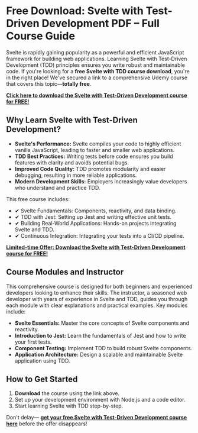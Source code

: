 # Free Download: Svelte with Test-Driven Development PDF – Full Course Guide

Svelte is rapidly gaining popularity as a powerful and efficient JavaScript framework for building web applications. Learning Svelte with Test-Driven Development (TDD) principles ensures you write robust and maintainable code. If you're looking for a **free Svelte with TDD course download**, you're in the right place! We've secured a link to a comprehensive Udemy course that covers this topic—**totally free**.

[**Click here to download the Svelte with Test-Driven Development course for FREE!**](https://udemywork.com/svelte-with-test-driven-development)

## Why Learn Svelte with Test-Driven Development?

*   **Svelte's Performance:** Svelte compiles your code to highly efficient vanilla JavaScript, leading to faster and smaller web applications.
*   **TDD Best Practices:** Writing tests before code ensures you build features with clarity and avoids potential bugs.
*   **Improved Code Quality:** TDD promotes modularity and easier debugging, resulting in more reliable applications.
*   **Modern Development Skills:** Employers increasingly value developers who understand and practice TDD.

This free course includes:

*   ✔ Svelte Fundamentals: Components, reactivity, and data binding.
*   ✔ TDD with Jest: Setting up Jest and writing effective unit tests.
*   ✔ Building Real-World Applications: Hands-on projects integrating Svelte and TDD.
*   ✔ Continuous Integration: Integrating your tests into a CI/CD pipeline.

[**Limited-time Offer: Download the Svelte with Test-Driven Development course for FREE!**](https://udemywork.com/svelte-with-test-driven-development)

## Course Modules and Instructor

This comprehensive course is designed for both beginners and experienced developers looking to enhance their skills. The instructor, a seasoned web developer with years of experience in Svelte and TDD, guides you through each module with clear explanations and practical examples. Key modules include:

*   **Svelte Essentials:** Master the core concepts of Svelte components and reactivity.
*   **Introduction to Jest:** Learn the fundamentals of Jest and how to write your first tests.
*   **Component Testing:** Implement TDD to build robust Svelte components.
*   **Application Architecture:** Design a scalable and maintainable Svelte application using TDD.

## How to Get Started

1.  **Download** the course using the link above.
2.  Set up your development environment with Node.js and a code editor.
3.  Start learning Svelte with TDD step-by-step.

Don't delay— **[get your free Svelte with Test-Driven Development course here](https://udemywork.com/svelte-with-test-driven-development)** before the offer disappears!
